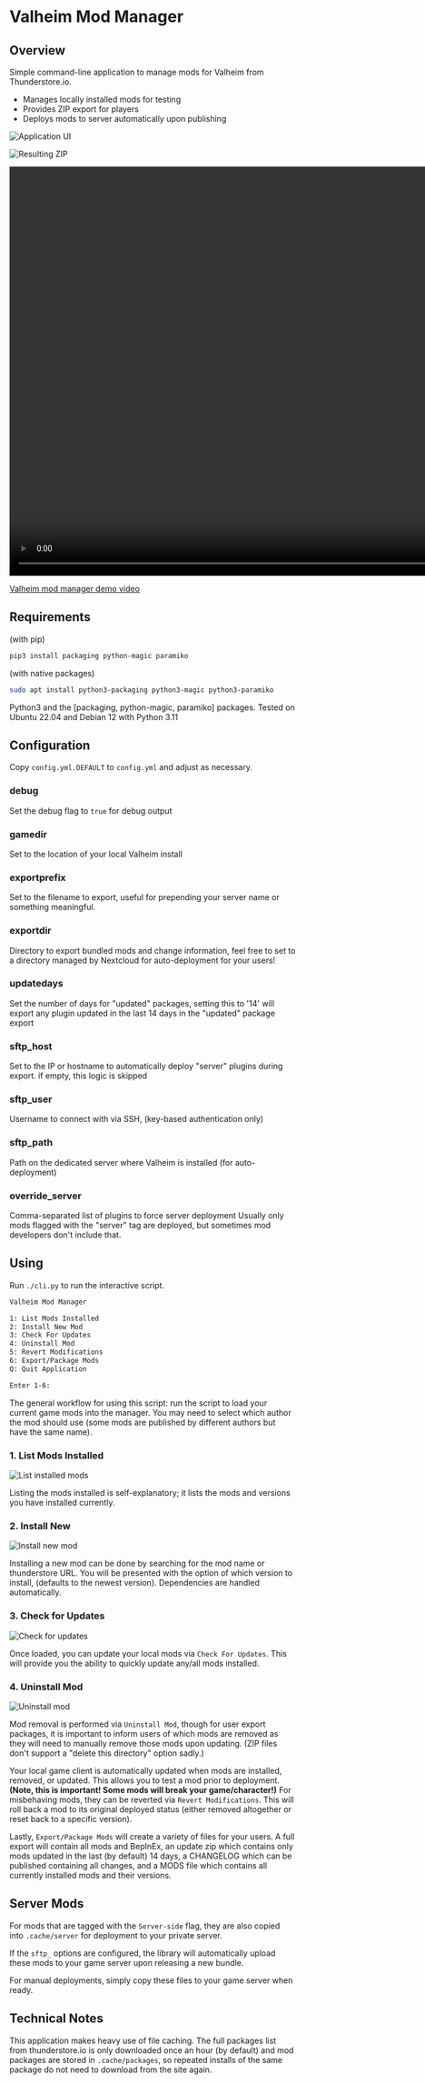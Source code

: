 # Valheim Mod Manager

## Overview

Simple command-line application to manage mods for Valheim from Thunderstore.io.

* Manages locally installed mods for testing
* Provides ZIP export for players
* Deploys mods to server automatically upon publishing

![Application UI](docs/images/screenshot-ui.png)

![Resulting ZIP](docs/images/screenshot-zip.png)

<video width="1280" height="720" controls=true autoplay=true muted=true>
  <source src="docs/videos/Valheim-mod-manager-demo.webm" type="video/webm">
</video> 

[Valheim mod manager demo video](docs/videos/Valheim-mod-manager-demo.webm)

## Requirements
(with pip)

```bash
pip3 install packaging python-magic paramiko
````

(with native packages)

```bash
sudo apt install python3-packaging python3-magic python3-paramiko
```

Python3 and the [packaging, python-magic, paramiko] packages.
Tested on Ubuntu 22.04 and Debian 12 with Python 3.11

## Configuration

Copy `config.yml.DEFAULT` to `config.yml` and adjust as necessary.

### debug

Set the debug flag to `true` for debug output

### gamedir

Set to the location of your local Valheim install

### exportprefix

Set to the filename to export, useful for prepending your server name or something meaningful.

### exportdir

Directory to export bundled mods and change information, feel free to set to a directory managed by Nextcloud for auto-deployment for your users!

### updatedays

Set the number of days for "updated" packages, setting this to '14' will export any plugin updated in the last 14 days in the "updated" package export

### sftp_host

Set to the IP or hostname to automatically deploy "server" plugins during export.
if empty, this logic is skipped

### sftp_user

Username to connect with via SSH, (key-based authentication only)

### sftp_path

Path on the dedicated server where Valheim is installed (for auto-deployment)

### override_server

Comma-separated list of plugins to force server deployment
Usually only mods flagged with the "server" tag are deployed,
but sometimes mod developers don't include that.


## Using

Run `./cli.py` to run the interactive script.

```bash
Valheim Mod Manager

1: List Mods Installed
2: Install New Mod
3: Check For Updates
4: Uninstall Mod
5: Revert Modifications
6: Export/Package Mods
Q: Quit Application

Enter 1-6:
```

The general workflow for using this script: run the script to load your current game mods into the manager.  You may need to select which author the mod should use (some mods are published by different authors but have the same name).

### 1. List Mods Installed

![List installed mods](docs/images/list-installed.gif)

Listing the mods installed is self-explanatory; it lists the mods and versions you have installed currently.

### 2. Install New

![Install new mod](docs/images/install-new.gif)

Installing a new mod can be done by searching for the mod name or thunderstore URL.
You will be presented with the option of which version to install, (defaults to the newest version).
Dependencies are handled automatically.

### 3. Check for Updates

![Check for updates](docs/images/check-updates.gif)

Once loaded, you can update your local mods via `Check For Updates`.
This will provide you the ability to quickly update any/all mods installed.

### 4. Uninstall Mod

![Uninstall mod](docs/images/remove-mod.gif)

Mod removal is performed via `Uninstall Mod`, though for user export packages, it is important to inform users of which mods are removed as they will need to manually remove those mods upon updating.
(ZIP files don't support a "delete this directory" option sadly.)

Your local game client is automatically updated when mods are installed, removed, or updated.
This allows you to test a mod prior to deployment.
**(Note, this is important!  Some mods will break your game/character!)**
For misbehaving mods, they can be reverted via `Revert Modifications`.
This will roll back a mod to its original deployed status (either removed altogether or reset back to a specific version).

Lastly, `Export/Package Mods` will create a variety of files for your users.  A full export will contain all mods and BepInEx, an update zip which contains only mods updated in the last (by default) 14 days, a CHANGELOG which can be published containing all changes, and a MODS file which contains all currently installed mods and their versions.


## Server Mods

For mods that are tagged with the `Server-side` flag, 
they are also copied into `.cache/server` for deployment to your private server.

If the `sftp_` options are configured, the library will automatically upload
these mods to your game server upon releasing a new bundle.

For manual deployments, simply copy these files to your game server when ready.


## Technical Notes

This application makes heavy use of file caching. 
The full packages list from thunderstore.io is only downloaded once an hour (by default)
and mod packages are stored in `.cache/packages`, so repeated installs 
of the same package do not need to download from the site again.
